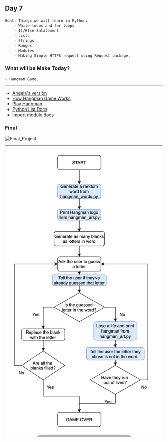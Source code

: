 ## Day 7

    Goal: Things we will learn in Python.
        - While-loops and for loops
        - If/Else Satatement
        - Lists
        - Strings
        - Ranges
        - Modules
        - Making Simple HTTPS request using Request package.

### What will be Make Today?
    - Hangman Game.

----------------------------------------------------------------------------------------
- [Angela's version](https://replit.com/@appbrewery/Day-7-Hangman-Final)
- [How Hangman Game Works](https://en.wikipedia.org/wiki/Hangman_(game))
- [Play Hangman](https://hangmanwordgame.com/?fca=1&success=0#/)
- [Python List Docs](https://developers.google.com/edu/python/lists#for-and-in)
- [import module docs](https://www.askpython.com/python/python-import-statement)

### Final
![Final_Project](Final_Reeborg.gif)

----------------------------------------------------------------------------------------

![Hangman Flowchart](Hangman-Flowchart.png)